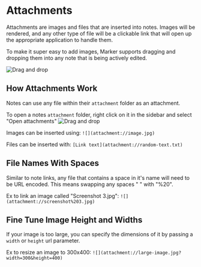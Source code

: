 # Attachments

Attachments are images and files that are inserted into notes. Images will be rendered, and any other type of file will be a clickable link that will open up the appropriate application to handle them.

To make it super easy to add images, Marker supports dragging and dropping them into any note that is being actively edited.

![Drag and drop](https://github.com/EddieAbbondanzio/marker/blob/master/docs/images/drag-and-drop.gif)

## How Attachments Work

Notes can use any file within their `attachment` folder as an attachment.

To open a notes `attachment` folder, right click on it in the sidebar and select "Open attachments"
![Drag and drop](https://github.com/EddieAbbondanzio/marker/blob/master/docs/images/open-attachments.png)

Images can be inserted using: `![](attachment://image.jpg)`

Files can be inserted with: `[Link text](attachment://random-text.txt)`

## File Names With Spaces

Similar to note links, any file that contains a space in it's name will need to be URL encoded. This means swapping any spaces " " with "%20".

Ex to link an image called "Screenshot 3.jpg": `![](attachment://screenshot%203.jpg)`

## Fine Tune Image Height and Widths

If your image is too large, you can specify the dimensions of it by passing a `width` or `height` url parameter.

Ex to resize an image to 300x400: `![](attachment://large-image.jpg?width=300&height=400)`
